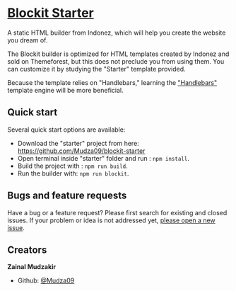 # [Blockit Starter](https://www.indonez.com/blockit-starter)

A static HTML builder from Indonez, which will help you create the website you dream of.

The Blockit builder is optimized for HTML templates created by Indonez and sold on Themeforest, but this does not preclude you from using them. You can customize it by studying the "Starter" template provided.

Because the template relies on "Handlebars," learning the ["Handlebars"](https://handlebarsjs.com/) template engine will be more beneficial.

## Quick start

Several quick start options are available:

- Download the "starter" project from here: https://github.com/Mudza09/blockit-starter
- Open terminal inside "starter" folder and run : `npm install`.
- Build the project with : `npm run build`.
- Run the builder with: `npm run blockit`.

## Bugs and feature requests

Have a bug or a feature request? Please first search for existing and closed issues. If your problem or idea is not addressed yet, [please open a new issue](https://github.com/Mudza09/blockit-starter/issues/new).

## Creators

**Zainal Mudzakir**

- Github: [@Mudza09](https://github.com/Mudza09)